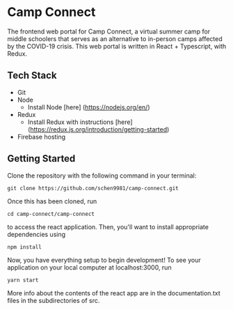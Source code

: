 # Camp Connect

The frontend web portal for Camp Connect, a virtual summer camp for middle schoolers
that serves as an alternative to in-person camps affected by the COVID-19 crisis.
This web portal is written in React + Typescript, with Redux.

## Tech Stack
* Git
* Node
  * Install Node [here] (https://nodejs.org/en/)
* Redux
  * Install Redux with instructions [here] (https://redux.js.org/introduction/getting-started)
* Firebase hosting

## Getting Started
Clone the repository with the following command in your terminal:
```
git clone https://github.com/schen9981/camp-connect.git
```

Once this has been cloned, run
```
cd camp-connect/camp-connect
```
to access the react application. Then, you'll want to install appropriate dependencies
using
```
npm install
```
Now, you have everything setup to begin development! To see your application
on your local computer at localhost:3000, run
```
yarn start
```

More info about the contents of the react app are in the documentation.txt files in
the subdirectories of src.
